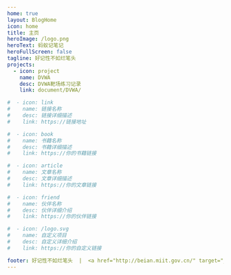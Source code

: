 ```yaml
---
home: true
layout: BlogHome
icon: home
title: 主页
heroImage: /logo.png
heroText: 蚂蚁记笔记
heroFullScreen: false
tagline: 好记性不如烂笔头
projects:
  - icon: project
    name: DVWA
    desc: DVWA靶场练习记录
    link: document/DVWA/

#  - icon: link
#    name: 链接名称
#    desc: 链接详细描述
#    link: https://链接地址

#  - icon: book
#    name: 书籍名称
#    desc: 书籍详细描述
#    link: https://你的书籍链接

#  - icon: article
#    name: 文章名称
#    desc: 文章详细描述
#    link: https://你的文章链接

#  - icon: friend
#    name: 伙伴名称
#    desc: 伙伴详细介绍
#    link: https://你的伙伴链接

#  - icon: /logo.svg
#    name: 自定义项目
#    desc: 自定义详细介绍
#    link: https://你的自定义链接

footer: 好记性不如烂笔头  |  <a href="http://beian.miit.gov.cn/" target="_blank">鲁ICP备16035461号</a>
---
```



